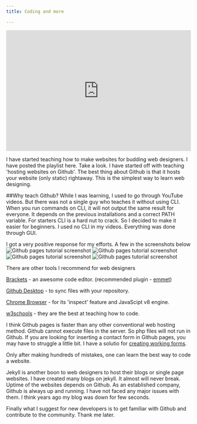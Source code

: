 ```yaml
---
title: Coding and more

---
```


<iframe width="100%" height="330" src="https://www.youtube.com/embed/bwThn0rxv7M?list=PLm_Qt4aKpfKijgP0rDH7FSJOlS9IBGbT1" frameborder="0" allowfullscreen></iframe>

I have started teaching how to make websites for budding web designers. I have posted the playlist here. Take a look. I have started off with teaching 'hosting websites on Github'. The best thing about Github is that it hosts your website (only static) rightaway. This is the simplest way to learn web designing. 

##Why teach Github?
While I was learning, I used to go through YouTube videos. But there was not a single guy who teaches it without using CLI. When you run commands on CLI, it will not output the same result for everyone. It depends on the previous installations and a correct PATH variable. For starters CLI is a hard nut to crack. So I decided to make it easier for beginners. I used no CLI in my videos. Everything was done through GUI.

I got a very positive response for my efforts. A few in the screenshots below
![Github pages tutorial screenshot](/)
![Github pages tutorial screenshot]()
![Github pages tutorial screenshot]()
![Github pages tutorial screenshot]()

There are other tools I recommend for web designers 

[Brackets](http://brackets.io) - an awesome code editor. (recommended plugin - [emmet](http://emmet.io/download/))

[Github Desktop](https://desktop.github.com/) - to sync files with your repository.

[Chrome Browser](https://www.google.com/chrome/) - for its 'inspect' feature and JavaScipt v8 engine.

[w3schools](www.w3schools.com/) - they are the best at teaching how to code.

I think Github pages is faster than any other conventional web hosting method. Github cannot execute files in the server. So php files will not run in Github. If you are looking for inserting a contact form in Github pages, you may have to struggle a little bit.
I have a solutio for [creating working forms](https://www.youtube.com/watch?v=IP6HsgwQkvs).

Only after making hundreds of mistakes, one can learn the best way to code a website.

Jekyll is another boon to web designers to host their blogs or single page websites. I have created many blogs on jekyll. It almost will never break. Uptime of the websites depends on Github. As an established company, Github is always up and running. I have not faced any major issues with them. I think years ago my blog was down for few seconds.

Finally what I suggest for new developers is to get familiar with Github and contribute to the community. Thank me later.

